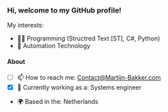 ### Hi, welcome to my GitHub profile!

My interests: 
- 🧑‍💻 Programming (Structred Text [ST], C#, Python)
- 🤖 Automation Technology

#### About

- [ ] 📫 How to reach me: Contact@Martijn-Bakker.com
- [x] 🏢 Currently working as a: Systems engineer
- 🌍 Based in the: Netherlands
